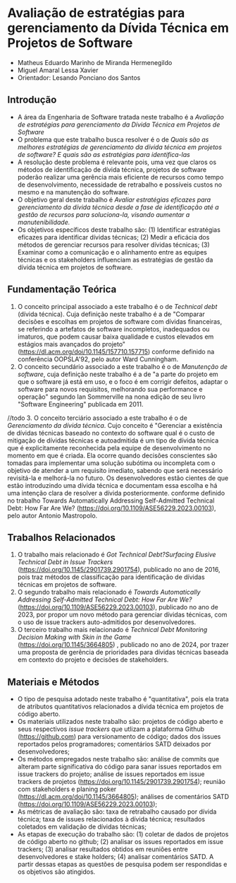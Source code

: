 # Avaliação de estratégias para gerenciamento da Dívida Técnica em Projetos de Software

* Matheus Eduardo Marinho de Miranda Hermenegildo
* Miguel Amaral Lessa Xavier
* Orientador: Lesando Ponciano dos Santos

## Introdução

* A área da Engenharia de Software tratada neste trabalho é a _Avaliação de estratégias para gerenciamento da Dívida Técnica em Projetos de Software_
* O problema que este trabalho busca resolver é o de _Quais são as melhores estratégias de gerenciamento da dívida técnica em projetos de software?  E quais são as estratégias para identifica-las_
* A resolução deste problema é relevante pois, uma vez que claros os métodos de identificação de dívida técnica, projetos de software poderão realizar uma gerência mais eficiente de recursos como tempo de desenvolvimento, necessidade de retrabalho e possíveis custos no mesmo e na manutenção do software.
* O objetivo geral deste trabalho é _Avaliar estratégias eficazes para gerenciamento da dívida técnica desde a fase de identificação até a gestão de recursos para soluciona-la, visando aumentar a manutenibilidade._
* Os objetivos específicos deste trabalho são: (1) Identificar estratégias eficazes para identificar dívidas técnicas; (2) Medir a eficácia dos métodos de gerenciar recursos para resolver dívidas técnicas; (3) Examinar como a comunicação e o alinhamento entre as equipes técnicas e os stakeholders influenciam as estratégias de gestão da dívida técnica em projetos de software.

## Fundamentação Teórica

1. O conceito principal associado a este trabalho é o de _Technical debt_ (dívida técnica). Cuja definição neste trabalho é a de "Comparar decisões e escolhas em projetos de software com dívidas financeiras, se referindo a artefatos de software incompletos, inadequados ou imaturos, que podem causar baixa qualidade e custos elevados em estágios mais avançados do projeto" (https://dl.acm.org/doi/10.1145/157710.157715) conforme definido na conferência OOPSLA'92, pelo autor Ward Cunningham.
2. O conceito secundário associado a este trabalho é o de _Manutenção de software_, cuja definição neste trabalho é a de "a parte do projeto em que o software já está em uso, e o foco é em corrigir defeitos, adaptar o software para novos requisitos, melhorando sua performance e operação" segundo Ian Sommerville na nona edição de seu livro "Software Engineering" publicada em 2011.

//todo
3. O conceito terciário associado a este trabalho é o de _Gerenciamento da dívida técnica_. Cujo conceito é "Gerenciar a existência de dívidas técnicas baseado no contexto do software qual é o custo de mitigação de dívidas técnicas e  autoadmitida é um tipo de dívida técnica que é explicitamente reconhecida pela equipe de desenvolvimento no momento em que é criada. Ela ocorre quando decisões conscientes são tomadas para implementar uma solução subótima ou incompleta com o objetivo de atender a um requisito imediato, sabendo que será necessário revisitá-la e melhorá-la no futuro. Os desenvolvedores estão cientes de que estão introduzindo uma dívida técnica e documentam essa escolha e há uma intenção clara de resolver a dívida posteriormente. conforme definido no trabalho Towards Automatically Addressing Self-Admitted Technical Debt: How Far Are We? (https://doi.org/10.1109/ASE56229.2023.00103), pelo autor Antonio Mastropolo.

## Trabalhos Relacionados

1. O trabalho mais relacionado é _Got Technical Debt?Surfacing Elusive Technical Debt in Issue Trackers_ (https://doi.org/10.1145/2901739.2901754), publicado no ano de 2016, pois traz métodos de classificação para identificação de dívidas técnicas em projetos de software.
2. O segundo trabalho mais relacionado é _Towards Automatically Addressing Self-Admitted Technical Debt: How Far Are We?_ (https://doi.org/10.1109/ASE56229.2023.00103), publicado no ano de 2023, por propor um novo método para gerenciar dívidas técnicas, com o uso de issue trackers auto-admitidos por desenvolvedores.
3. O terceiro trabalho mais relacionado é _Technical Debt Monitoring Decision Making with Skin in the Game_ (https://doi.org/10.1145/3664805) , publicado no ano de 2024,  por trazer uma proposta de gerência de prioridades para dívidas técnicas baseada em contexto do projeto e decisões de stakeholders.

## Materiais e Métodos

* O tipo de pesquisa adotado neste trabalho é "quantitativa", pois ela trata de atributos quantitativos relacionados a dívida técnica em projetos de código aberto. 
* Os materiais utilizados neste trabalho são: projetos de código aberto e seus respectivos _issue trackers_ que utlizam a plataforma Github (https://github.com) para versionamento de código; dados dos issues reportados pelos programadores; comentários SATD deixados por desenvolvedores; 
* Os métodos empregados neste trabalho são: análise de commits que alteram parte significativa do código para sanar issues reportados em issue trackers do projeto; análise de issues reportados em issue trackers de projetos (https://doi.org/10.1145/2901739.2901754); reunião com stakeholders e planing poker (https://dl.acm.org/doi/10.1145/3664805); análises de comentários SATD (https://doi.org/10.1109/ASE56229.2023.00103);
* As métricas de avaliação são: taxa de retrabalho causado por dívida técnica; taxa de issues relacionados à dívida técnica; resultados coletados em validação de dívidas técnicas;
* As etapas de execução do trabalho são: (1) coletar de dados de projetos de código aberto no github; (2) analisar os issues reportados em issue trackers; (3) analisar resultados obtidos em reuniões entre desenvolvedores e stake holders; (4) analisar comentários SATD. A partir dessas etapas as questões de pesquisa podem ser respondidas e os objetivos são atingidos.
